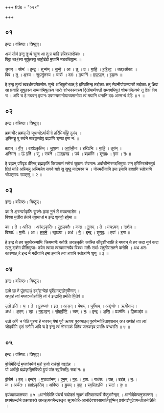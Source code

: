 +++
title = "०२९"

+++


## ०१
इन्द्रः। वसिष्ठः। त्रिष्टुप्।

अ॒यं सोम॑ इन्द्र॒ तुभ्यं॑ सुन्व॒ आ तु प्र या॑हि हरिव॒स्तदो॑काः ।  
पिबा॒ त्व१॒॑स्य सुषु॑तस्य॒ चारो॒र्ददो॑ म॒घानि॑ मघवन्निया॒नः ॥

अ॒यम् । सोमः॑ । इ॒न्द्र॒ । तुभ्य॑म् । सु॒न्वे॒ । आ । तु । प्र । या॒हि॒ । ह॒रि॒ऽवः॒ । तत्ऽओ॑काः ।  
पिब॑ । तु । अ॒स्य । सुऽसु॑तस्य । चारोः॑ । ददः॑ । म॒घानि॑ । म॒घ॒ऽव॒न् । इ॒या॒नः ॥

हे इन्द्र तुभ्यं त्वदर्थमयमेषसोमः सुन्वे अभिषुतोभवत् हे हरिवन्निन्द्र तदोकाः तत् सेवनीयोयस्यासौ तदोकाः तु क्षिप्रां आ प्रयाहि सुषुतस्य सम्यगभिषुतस्य चारोः शोभनस्यास्य द्वितीयार्थेषष्ठी सम्यगभिषुतं शोभनमित्यर्थः तु क्षिप्रं पिब च । अपि च हे मघवन् इयानः उपगम्यमानोयाच्यमानोवा त्वं मघानि धनानि ददः अस्मभ्यं देहि ॥ १ ॥

## ०२
इन्द्रः। वसिष्ठः। त्रिष्टुप्।

ब्रह्म॑न्वीर॒ ब्रह्म॑कृतिं जुषा॒णो॑ऽर्वाची॒नो हरि॑भिर्याहि॒ तूय॑म् ।  
अ॒स्मिन्नू॒ षु सव॑ने मादय॒स्वोप॒ ब्रह्मा॑णि शृणव इ॒मा नः॑ ॥

ब्रह्म॑न् । वी॒र॒ । ब्रह्म॑ऽकृतिम् । जु॒षा॒णः । अ॒र्वा॒ची॒नः । हरि॑ऽभिः । या॒हि॒ । तूय॑म् ।  
अ॒स्मिन् । ऊं॒ इति॑ । सु । सव॑ने । मा॒द॒य॒स्व॒ । उप॑ । ब्रह्मा॑णि । शृ॒ण॒वः॒ । इ॒मा । नः॒ ॥

हे ब्रह्मन् परिवृढ वीरेन्द्र ब्रह्मकृतिं क्रियमाणं स्तोत्रं जुषाणः सेवमानः अर्वाचीनोस्मदभिमुखः सन् हरिभिरश्वैस्तूयं क्षिप्रं याहि अस्मिन्नु अस्मिन्नेव सवने यज्ञे सु सुष्ठु मादयस्व च । नोस्मदीयानि इमा इमानि ब्रह्माणि स्तोत्राणि चोपशृणवः उपशृणु ॥ २ ॥

## ०३
इन्द्रः। वसिष्ठः। त्रिष्टुप्।

का ते॑ अ॒स्त्यरं॑कृतिः सू॒क्तैः क॒दा नू॒नं ते॑ मघवन्दाशेम ।  
विश्वा॑ म॒तीरा त॑तने त्वा॒याधा॑ म इन्द्र शृणवो॒ हवे॒मा ॥

का । ते॒ । अ॒स्ति॒ । अर॑म्ऽकृतिः । सु॒ऽउ॒क्तैः । क॒दा । नू॒नम् । ते॒ । म॒घ॒ऽव॒न् । दा॒शे॒म॒ ।  
विश्वाः॑ । म॒तीः । आ । त॒त॒ने॒ । त्वा॒ऽया । अध॑ । मे॒ । इ॒न्द्र॒ । शृ॒ण॒वः॒ । हवा॑ । इ॒मा ॥

हे इन्द्र ते तव सूक्तैरस्माभिः क्रियमाणैः स्तोत्रैः अरङ्कृतिः कास्ति कीदृशीभवति हे मघवन् ते तव कदा नूनं कदा खलु दाशेम प्रीतिमुत्पा- दयेम त्वाया त्वत्कामनयैव विश्वाः मतीः सर्वाः स्तुतीराततने करोमि । अध अतः कारणात् हे इन्द्र मे मदीयानि इमा इमानि हवा हवानि स्तोत्राणि शृणु ॥ ३ ॥

## ०४
इन्द्रः। वसिष्ठः। त्रिष्टुप्।

उ॒तो घा॒ ते पु॑रु॒ष्या॒३॒॑ इदा॑स॒न्येषां॒ पूर्वे॑षा॒मशृ॑णो॒रृषी॑णाम् ।  
अधा॒हं त्वा॑ मघवञ्जोहवीमि॒ त्वं न॑ इन्द्रासि॒ प्रम॑तिः पि॒तेव॑ ॥

उ॒तो इति॑ । घ॒ । ते । पु॒रु॒ष्याः॑ । इत् । आ॒स॒न् । येषा॑म् । पूर्वे॑षाम् । अशृ॑णोः । ऋषी॑णाम् ।  
अध॑ । अ॒हम् । त्वा॒ । म॒घ॒ऽव॒न् । जो॒ह॒वी॒मि॒ । त्वम् । नः॒ । इ॒न्द्र॒ । अ॒सि॒ । प्रऽम॑तिः । पि॒ताऽइ॑व ॥

उतो अपि च घेति पूरणः हे मघवन् येषां पूर्वे ऋषयः पुरुष्याइत् पुरुषेभ्योहिताएवासन् अध अथोहं त्वा त्वां जोहवीमि भृशं स्तौमि अपि च हे इन्द्र त्वं नोस्माकं पितेव जनकइव प्रमतिः बन्धरसि ॥ ४ ॥

## ०५
इन्द्रः। वसिष्ठः। त्रिष्टुप्।

वो॒चेमेदिन्द्रं॑ म॒घवा॑नमेनं म॒हो रा॒यो राध॑सो॒ यद्दद॑न्नः ।  
यो अर्च॑तो॒ ब्रह्म॑कृति॒मवि॑ष्ठो यू॒यं पा॑त स्व॒स्तिभिः॒ सदा॑ नः ॥

वो॒चेम॑ । इत् । इन्द्र॑म् । म॒घऽवा॑नम् । ए॒न॒म् । म॒हः । रा॒यः । राध॑सः । यत् । दद॑त् । नः॒ ।  
यः । अर्च॑तः । ब्रह्म॑ऽकृतिम् । अवि॑ष्ठः । यू॒यम् । पा॒त॒ । स्व॒स्तिऽभिः॑ । सदा॑ । नः॒ ॥

इयंव्याख्यातचरा ॥ ५ ॥आनोदेवेति पंचर्चं त्रयोदशं सूक्तं वसिष्ठस्यार्षं त्रैष्टुभमैन्द्रम् । आनोदेवेत्यनुक्रान्तम् । प्रथमेछन्दोमे प्रउगशस्त्रे आनइत्ययमैन्द्रस्तृचः सूत्र्यतेहि-आनोदेवशवसायाहिशुष्मिन् प्रवोयज्ञेषुदेवयन्तोअर्चन्निति ।